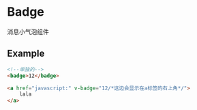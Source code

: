 Badge
====================
消息小气泡组件


## Example

```html
<!--单独的-->
<badge>12</badge>

<a href="javascript:" v-badge="12/*这边会显示在a标签的右上角*/">
	lala
</a>
```